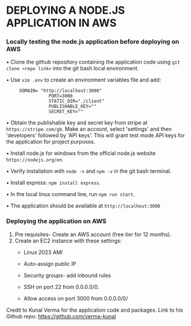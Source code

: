 # DEPLOYING A NODE.JS APPLICATION IN AWS

 
 ### Locally testing the node.js application before deploying on AWS

   •  Clone the github repository containing the application code using `git clone <repo link>` into the git bash local 
   environment.


   •  Use `vim .env` to create an environment variables file and add:
```
     DOMAIN= "http://localhost:3000"
                PORT=3000
                STATIC_DIR="./client"
                PUBLISHABLE_KEY=""
                SECRET_KEY=""
```

   • Obtain the publishable key and secret key from stripe at `https://stripe.com/gb`. Make an account, select 'settings'         and then 'developers' followed by 'API keys'. This will grant test mode API keys for the application for project 
       purposes.

   • Install node.js for windows from the official node.js website `https://nodejs.org/en`. 
   
   • Verify installation with `node -v` and `npm -v` in the git bash terminal.
   
   • Install express: `npm install express`.
   
   • In the local linux command line, run `npm run start`.
   

   • The application should be available at `http://localhost:3000` 
   
### Deploying the application on AWS
1. Pre requisites- Create an AWS account (free tier for 12 months).
2. Create an EC2 instance with these settings:
   - Linux 2023 AMI
   - Auto-assign public IP
   - Security groups- add inbound rules
     
   - SSH on port 22 from 0.0.0.0/0.

   - Allow access on port 3000 from 0.0.0.0/0/



Credit to Kunal Verma for the application code and packages. Link to his Github repo: https://github.com/verma-kunal
